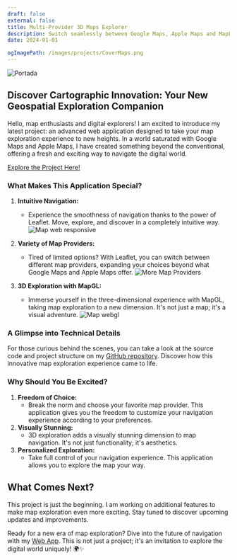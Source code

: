 ```yaml
---
draft: false
external: false
title: Multi-Provider 3D Maps Explorer
description: Switch seamlessly between Google Maps, Apple Maps and MapLibre, enjoy 3D views, real-time weather and personalised favourites.
date: 2024-01-01

ogImagePath: /images/projects/CoverMaps.png
---
```


![Portada](/images/projects/maps/mobilecover.png)

## Discover Cartographic Innovation: Your New Geospatial Exploration Companion

Hello, map enthusiasts and digital explorers! I am excited to introduce my latest project: an advanced web application designed to take your map exploration experience to new heights. In a world saturated with Google Maps and Apple Maps, I have created something beyond the conventional, offering a fresh and exciting way to navigate the digital world.

[Explore the Project Here!](https://maps-38wc.onrender.com/)

### What Makes This Application Special?

1. **Intuitive Navigation:**
    - Experience the smoothness of navigation thanks to the power of Leaflet. Move, explore, and discover in a completely intuitive way.
     ![Map web responsive](/images/projects/maps/moreimages.png)
2. **Variety of Map Providers:**
    - Tired of limited options? With Leaflet, you can switch between different map providers, expanding your choices beyond what Google Maps and Apple Maps offer.
    ![More Map Providers](/images/projects/maps/providersmore.png)

3. **3D Exploration with MapGL:**
    - Immerse yourself in the three-dimensional experience with MapGL, taking map exploration to a new dimension. It's not just a map; it's a visual adventure.
    ![Map webgl](/images/projects/maps/handmobile.png)
### A Glimpse into Technical Details

For those curious behind the scenes, you can take a look at the source code and project structure on my [ GitHub repository](https://github.com/j03rul4nd/Maps). Discover how this innovative map exploration experience came to life.

### Why Should You Be Excited?

1. **Freedom of Choice:**
    - Break the norm and choose your favorite map provider. This application gives you the freedom to customize your navigation experience according to your preferences.
2. **Visually Stunning:**
    - 3D exploration adds a visually stunning dimension to map navigation. It's not just functionality; it's aesthetics.
3. **Personalized Exploration:**
    - Take full control of your navigation experience. This application allows you to explore the map your way.

## What Comes Next?

This project is just the beginning. I am working on additional features to make map exploration even more exciting. Stay tuned to discover upcoming updates and improvements.

Ready for a new era of map exploration? Dive into the future of navigation with my [Web App](https://maps-38wc.onrender.com/). This is not just a project; it's an invitation to explore the digital world uniquely! 🌍✨